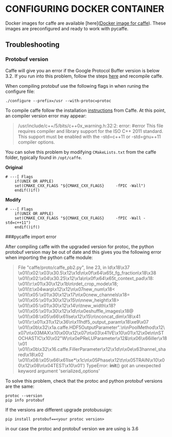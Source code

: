 # CONFIGURING DOCKER CONTAINER

Docker images for caffe are available [here]([Docker image for caffe](https://hub.docker.com/r/bvlc/caffe/)). These images are preconfigured and ready to work with pycaffe. 



## Troubleshooting
### Protobuf version

Caffe will give you an error if the Google Protocol Buffer version is below 3.2. If you run into this problem, follow the steps [here](https://github.com/google/protobuf/tree/master/src) and recompile caffe. 

When compiling protobuf use the following flags in when runing the configure file:

	./configure --prefix=/usr --with-protoc=protoc   
	

To compile caffe follow the installation [instructions](http://caffe.berkeleyvision.org/installation.html) from Caffe. At this point, an compiler version error may appear:  
	
>/usr/include/c++/5/bits/c++0x_warning.h:32:2: error: #error This file requires compiler and library support for the ISO C++ 2011 standard. This support must be enabled with the -std=c++11 or -std=gnu++11 compiler options.
	
You can solve this problem by modifying `CMakeLists.txt` from the caffe folder, typically found in `/opt/caffe`.

**Original**

	# ---[ Flags
		if(UNIX OR APPLE)
  		set(CMAKE_CXX_FLAGS "${CMAKE_CXX_FLAGS} 	-fPIC -Wall")
		endif()if()  

**Modify**

	# ---[ Flags
		if(UNIX OR APPLE)
  		set(CMAKE_CXX_FLAGS "${CMAKE_CXX_FLAGS} 	-fPIC -Wall -std=c++11")
		endif()if()
		
		
###pycaffe import error

After compiling caffe with the upgraded version for protoc, the python protobuf version may be out of date and this gives you the following error when importing the python caffe module:

> File "caffe/proto/caffe_pb2.py", line 23, in <module>
    ld\x18\x37 \x01(\x02:\x03\x30.5\x12\x1d\n\x0f\x64\x65t_fg_fraction\x18\x38 \x01(\x02:\x04\x30.25\x12\x1a\n\x0f\x64\x65t_context_pad\x18: \x01(\r:\x01\x30\x12\x1b\n\rdet_crop_mode\x18; \x01(\t:\x04warp\x12\x12\n\x07new_num\x18< \x01(\x05:\x01\x30\x12\x17\n\x0cnew_channels\x18= \x01(\x05:\x01\x30\x12\x15\n\nnew_height\x18> \x01(\x05:\x01\x30\x12\x14\n\tnew_width\x18? \x01(\x05:\x01\x30\x12\x1d\n\x0eshuffle_images\x18@ \x01(\x08:\x05\x66\x61lse\x12\x15\n\nconcat_dim\x18\x41 \x01(\r:\x01\x31\x12\x36\n\x11hdf5_output_param\x18\xe9\x07 \x01(\x0b\x32\x1a.caffe.HDF5OutputParameter\".\n\nPoolMethod\x12\x07\n\x03MAX\x10\x00\x12\x07\n\x03\x41VE\x10\x01\x12\x0e\n\nSTOCHASTIC\x10\x02\"W\n\x0ePReLUParameter\x12&\n\x06\x66iller\x18\x01 \x01(\x0b\x32\x16.caffe.FillerParameter\x12\x1d\n\x0e\x63hannel_shared\x18\x02 \x01(\x08:\x05\x66\x61lse*\x1c\n\x05Phase\x12\t\n\x05TRAIN\x10\x00\x12\x08\n\x04TEST\x10\x01')
TypeError: __init__() got an unexpected keyword argument 'serialized_options'

To solve this problem, check that the protoc and python protobuf versions are the same:

	protoc --version
	pip info protobuf 
	
If the versions are different upgrade protobusuign:  
	
	pip install protobuf==<your protoc version>

in our case the protoc and protobuf version we are using is 3.6




	
